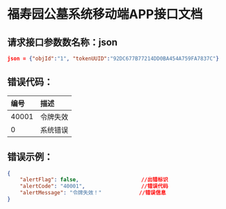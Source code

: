 # 福寿园公墓系统移动端APP接口文档

## 请求接口参数数名称：json

```json
json = {"objId":"1", "tokenUUID":"92DC677B77214DD0BA454A759FA7837C"}
```

## 错误代码：

| 编号 | 描述 |
| :--- | :--- |
| 40001 | 令牌失效 |
| 0 | 系统错误 |

## 错误示例：

```json
{
    "alertFlag": false,                    //出错标识
    "alertCode": "40001",                  //错误代码
    "alertMessage": "令牌失效！"            //错误信息
}
```



